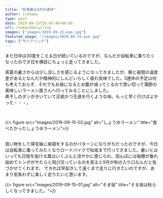 ```yaml
---
title: "有意義な9月の連休"
author: irohaka
type: post
date: 2019-09-15T16:45:46+09:00
url: /somasakacycling
images: ["images/2019-09-15-eye.jpg"]
featured_image: "/images/2019-09-15-eye.jpg"
tags: ["サイクリング"]
---
```


まだ日中は30度をこえる日が続いているのですが、なんだか自転車に乗りたくなったので夕日を横目にちょっと走ってきました。
<!--more-->

真夏の暑さからは少し涼しさを感じるようになってきましたが、朝と昼間の温度差があるとなんだか精神的にしんどいらしく疲れ気味でした。3連休の予定は何も考えておらず、それでもお昼になるとお腹が減ってくるので思い切って蒲郡の美味しいラーメン屋さんへ行ってみることにしました。  
煮干しのダシがきいていて正統かつ王道を行くような味。もっと早く行けばよかった・・・。

<br>
  
{{< figure src="images/2019-09-15-02.jpg" alt="しょうゆラーメン" title="食べたかったしょうゆラーメン">}} 
  
<br>
買い物をして帰宅後に昼寝をするのがパターンになりがちだったのですが、今日は自転車に乗ってみたくなりロードバイクで杣坂まで行ってきました。暑いとはいっても日陰を抜ける風はいくぶんと涼やかに感じられ、田んぼには稲穂が垂れ始めてトンボがやたらと飛び交っているのを見ると9月が秋の入り口なんだと気づかせてくれます。  
できれば早起きして遠くまで走りに行きたいのですが、あまり気負わずに楽しく走りたいと思います。  
  
<br>
  
{{< figure src="images/2019-09-15-01.jpg" alt="そま坂" title="そま坂は秋らしくなってきました。">}} 
